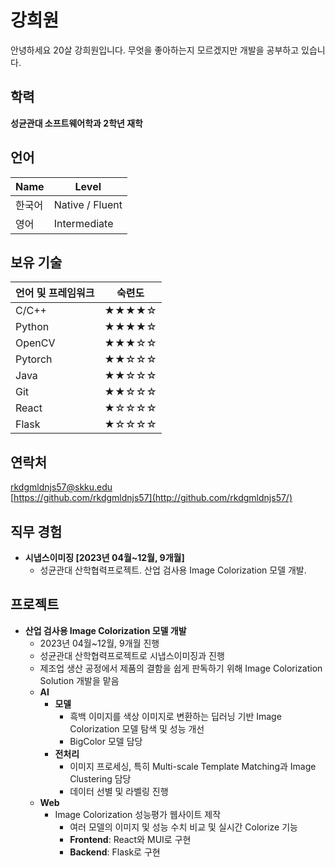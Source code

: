 # 강희원
안녕하세요 20살 강희원입니다. 무엇을 좋아하는지 모르겠지만 개발을 공부하고 있습니다.

## 학력

**성균관대 소프트웨어학과 2학년 재학**

## 언어

| Name | Level           |
|------|-----------------|
| 한국어  | Native / Fluent |
| 영어   | Intermediate    |

## 보유 기술

| 언어 및 프레임워크 | 숙련도   |
|------------|-------|
| C/C++      | ★★★★☆ |
| Python     | ★★★★☆ |
| OpenCV     | ★★★☆☆ |
| Pytorch    | ★★☆☆☆ |
| Java       | ★★☆☆☆ |
| Git        | ★★☆☆☆ |
| React      | ★☆☆☆☆ |
| Flask      | ★☆☆☆☆ |

## 연락처
[rkdgmldnjs57@skku.edu](mailto:rkdgmldnjs57@skku.edu)\
[https://github.com/rkdgmldnjs57](http://github.com/rkdgmldnjs57/)

## 직무 경험

- **시냅스이미징 [2023년 04월~12월, 9개월]**
    - 성균관대 산학협력프로젝트. 산업 검사용 Image Colorization 모델 개발.

## 프로젝트

- **산업 검사용 Image Colorization 모델 개발**
    - 2023년 04월~12월, 9개월 진행
    - 성균관대 산학협력프로젝트로 시냅스이미징과 진행
    - 제조업 생산 공정에서 제품의 결함을 쉽게 판독하기 위해 Image Colorization Solution 개발을 맡음
    - **AI**
        - **모델**
            - 흑백 이미지를 색상 이미지로 변환하는 딥러닝 기반 Image Colorization 모델 탐색 및 성능 개선
            - BigColor 모델 담당
        - **전처리**
            - 이미지 프로세싱, 특히 Multi-scale Template Matching과 Image Clustering 담당
            - 데이터 선별 및 라벨링 진행
    - **Web**
        - Image Colorization 성능평가 웹사이트 제작
            - 여러 모델의 이미지 및 성능 수치 비교 및 실시간 Colorize 기능
            - **Frontend**: React와 MUI로 구현
            - **Backend**: Flask로 구현
